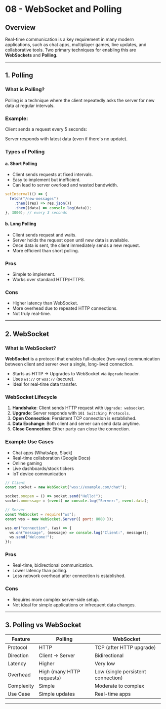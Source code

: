 # 08 - WebSocket and Polling

## Overview

Real-time communication is a key requirement in many modern applications, such as chat apps, multiplayer games, live updates, and collaborative tools. Two primary techniques for enabling this are **WebSockets** and **Polling**.

---

## 1. Polling

### What is Polling?

Polling is a technique where the client repeatedly asks the server for new data at regular intervals.

### Example:

Client sends a request every 5 seconds:

Server responds with latest data (even if there's no update).

### Types of Polling

#### a. **Short Polling**

- Client sends requests at fixed intervals.
- Easy to implement but inefficient.
- Can lead to server overload and wasted bandwidth.

```js
setInterval(() => {
  fetch("/new-messages")
    .then((res) => res.json())
    .then((data) => console.log(data));
}, 3000); // every 3 seconds
```

#### b. **Long Polling**

- Client sends request and waits.
- Server holds the request open until new data is available.
- Once data is sent, the client immediately sends a new request.
- More efficient than short polling.

### Pros

- Simple to implement.
- Works over standard HTTP/HTTPS.

### Cons

- Higher latency than WebSocket.
- More overhead due to repeated HTTP connections.
- Not truly real-time.

---

## 2. WebSocket

### What is WebSocket?

**WebSocket** is a protocol that enables full-duplex (two-way) communication between client and server over a single, long-lived connection.

- Starts as HTTP → Upgrades to WebSocket via `Upgrade` header.
- Uses `ws://` or `wss://` (secure).
- Ideal for real-time data transfer.

### WebSocket Lifecycle

1. **Handshake**: Client sends HTTP request with `Upgrade: websocket`.
2. **Upgrade**: Server responds with `101 Switching Protocols`.
3. **Open Connection**: Persistent TCP connection is established.
4. **Data Exchange**: Both client and server can send data anytime.
5. **Close Connection**: Either party can close the connection.

### Example Use Cases

- Chat apps (WhatsApp, Slack)
- Real-time collaboration (Google Docs)
- Online gaming
- Live dashboards/stock tickers
- IoT device communication

```js
// Client
const socket = new WebSocket("wss://example.com/chat");

socket.onopen = () => socket.send("Hello!");
socket.onmessage = (event) => console.log("Server:", event.data);

// Server
const WebSocket = require("ws");
const wss = new WebSocket.Server({ port: 8080 });

wss.on("connection", (ws) => {
  ws.on("message", (message) => console.log("Client:", message));
  ws.send("Welcome!");
});
```

### Pros

- Real-time, bidirectional communication.
- Lower latency than polling.
- Less network overhead after connection is established.

### Cons

- Requires more complex server-side setup.
- Not ideal for simple applications or infrequent data changes.

---

## 3. Polling vs WebSocket

| Feature    | Polling                   | WebSocket                          |
| ---------- | ------------------------- | ---------------------------------- |
| Protocol   | HTTP                      | TCP (after HTTP upgrade)           |
| Direction  | Client → Server           | Bidirectional                      |
| Latency    | Higher                    | Very low                           |
| Overhead   | High (many HTTP requests) | Low (single persistent connection) |
| Complexity | Simple                    | Moderate to complex                |
| Use Case   | Simple updates            | Real-time apps                     |

---
